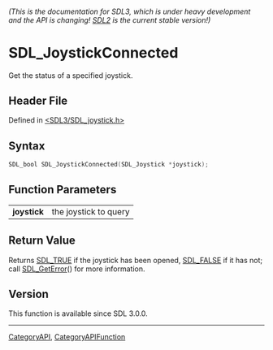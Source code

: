 ###### (This is the documentation for SDL3, which is under heavy development and the API is changing! [SDL2](https://wiki.libsdl.org/SDL2/) is the current stable version!)
# SDL_JoystickConnected

Get the status of a specified joystick.

## Header File

Defined in [<SDL3/SDL_joystick.h>](https://github.com/libsdl-org/SDL/blob/main/include/SDL3/SDL_joystick.h)

## Syntax

```c
SDL_bool SDL_JoystickConnected(SDL_Joystick *joystick);

```

## Function Parameters

|                  |                       |
| ---------------- | --------------------- |
| **joystick**     | the joystick to query |

## Return Value

Returns [SDL_TRUE](SDL_TRUE) if the joystick has been opened,
[SDL_FALSE](SDL_FALSE) if it has not; call [SDL_GetError](SDL_GetError)()
for more information.

## Version

This function is available since SDL 3.0.0.

----
[CategoryAPI](CategoryAPI), [CategoryAPIFunction](CategoryAPIFunction)

